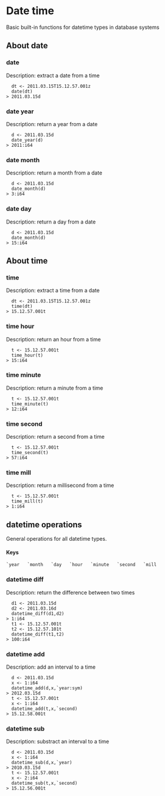 # Date time

Basic built-in functions for datetime types in database systems

## About date

### date

Description: extract a date from a time

```
  dt <- 2011.03.15T15.12.57.001z
  date(dt)
> 2011.03.15d
```

### date year

Description: return a year from a date

```
  d <- 2011.03.15d
  date_year(d)
> 2011:i64
```

### date month

Description: return a month from a date

```
  d <- 2011.03.15d
  date_month(d)
> 3:i64
```
### date day

Description: return a day from a date

```
  d <- 2011.03.15d
  date_month(d)
> 15:i64
```

## About time

### time

Description: extract a time from a date

```
  dt <- 2011.03.15T15.12.57.001z
  time(dt)
> 15.12.57.001t
```

### time hour

Description: return an hour from a time

```
  t <- 15.12.57.001t
  time_hour(t)
> 15:i64
```

### time minute

Description: return a minute from a time

```
  t <- 15.12.57.001t
  time_minute(t)
> 12:i64
```

### time second

Description: return a second from a time

```
  t <- 15.12.57.001t
  time_second(t)
> 57:i64
```

### time mill

Description: return a millisecond from a time

```
  t <- 15.12.57.001t
  time_mill(t)
> 1:i64
```

## datetime operations

General operations for all datetime types.

#### Keys

```
`year   `month   `day   `hour   `minute   `second   `mill
```

### datetime diff

Description: return the difference between two times

```
  d1 <- 2011.03.15d
  d2 <- 2011.03.16d
  datetime_diff(d1,d2)
> 1:i64
  t1 <- 15.12.57.001t
  t2 <- 15.12.57.101t
  datetime_diff(t1,t2)
> 100:i64
```

### datetime add

Description: add an interval to a time

```
  d <- 2011.03.15d
  x <- 1:i64
  datetime_add(d,x,`year:sym)
> 2012.03.15d
  t <- 15.12.57.001t
  x <- 1:i64
  datetime_add(t,x,`second)
> 15.12.58.001t
```

### datetime sub

Description: substract an interval to a time

```
  d <- 2011.03.15d
  x <- 1:i64
  datetime_sub(d,x,`year)
> 2010.03.15d
  t <- 15.12.57.001t
  x <- 2:i64
  datetime_sub(t,x,`second)
> 15.12.56.001t
```


